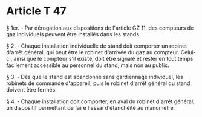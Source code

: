# Article T 47

§ 1er. - Par dérogation aux dispositions de l'article GZ 11, des compteurs de gaz individuels peuvent être installés dans les stands.

§ 2. - Chaque installation individuelle de stand doit comporter un robinet d'arrêt général, qui peut être le robinet d'arrivée du gaz au compteur. Celui-ci, ainsi que le compteur s'il existe, doit être signalé et rester en tout temps facilement accessible au personnel du stand, mais non au public.

§ 3. - Dès que le stand est abandonné sans gardiennage individuel, les robinets de commande d'appareil, puis le robinet d'arrêt général du stand, doivent être fermés.

§ 4. - Chaque installation doit comporter, en aval du robinet d'arrêt général, un dispositif permettant de faire l'essai d'étanchéité au manomètre.
